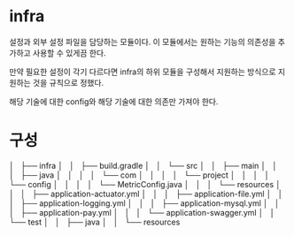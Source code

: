 # infra
설정과 외부 설정 파일을 담당하는 모듈이다. 이 모듈에서는 원하는 기능의 의존성을 추가하고 사용할 수 있게끔 한다.

만약 필요한 설정이 각기 다르다면 infra의 하위 모듈을 구성해서 지원하는 방식으로 지원하는 것을 규칙으로 정했다.

해당 기술에 대한 config와 해당 기술에 대한 의존만 가져야 한다.

# 구성
│   ├── infra
│   │   ├── build.gradle
│   │   └── src
│   │       ├── main
│   │       │   ├── java
│   │       │   │   └── com
│   │       │   │       └── project
│   │       │   │           └── config
│   │       │   │               └── MetricConfig.java
│   │       │   └── resources
│   │       │       ├── application-actuator.yml
│   │       │       ├── application-file.yml
│   │       │       ├── application-logging.yml
│   │       │       ├── application-mysql.yml
│   │       │       ├── application-pay.yml
│   │       │       └── application-swagger.yml
│   │       └── test
│   │           ├── java
│   │           └── resources